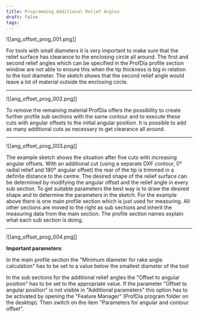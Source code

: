 ```yaml
---
title: Programming Additional Relief Angles
draft: false
tags:
---
```



![[ang_offset_prog_001.png]]

For tools with small diameters it is very important to make
sure that the relief surface has clearance to the enclosing circle all
around. The first and second relief angles which can be specified in the
ProfDia profile section window are not able to ensure this when the tip
thickness is big in relation to the tool diameter. The sketch shows that
the second relief angle would leave a lot of material outside the
enclosing circle.

------------------------------------------------------------------------

![[ang_offset_prog_002.png]]

To remove the remaining material ProfDia offers the possibility to create
further profile sub sections with the same contour and to execute these
cuts with angular offsets to the initial angular position. It is
possible to add as many additional cuts as necessary to get clearance
all around.

------------------------------------------------------------------------

![[ang_offset_prog_003.png]]

The example sketch shows the situation after five cuts with increasing
angular offsets. With an additional cut (using a separate DXF contour,
0° radial relief and 180° angular offset) the rear of the tip is trimmed
in a definite distance to the centre. The desired shape of the relief
surface can be determined by modifying the angular offset and the relief
angle in every sub section. To get suitable parameters the best way is
to draw the desired shape and to determine the parameters in the sketch.
For the example above there is one main profile section which is just
used for measuring. All other sections are moved to the right as sub
sections and inherit the measuring data from the main section. The
profile section names explain what each sub section is doing.

------------------------------------------------------------------------

![[ang_offset_prog_004.png]]

**Important parameters**:

In the main profile section the "Minimum diameter for rake angle
calculation" has to be set to a value below the smallest diameter of the
tool

In the sub sections for the additional relief angles the "Offset to
angular position" has to be set to the appropriate value. If the
parameter "Offset to angular position" is not visible in "Additional
parameters" this option has to be activated by opening the "Feature
Manager" (ProfDia program folder on the desktop). Then switch on the
item "Parameters for angular and contour offset".
